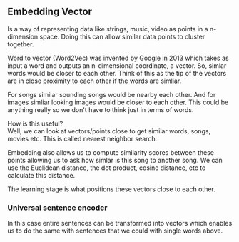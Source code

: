 ## Embedding Vector
Is a way of representing data like strings, music, video as points in a
n-dimension space. Doing this can allow similar data points to cluster together.

Word to vector (Word2Vec) was invented by Google in 2013 which takes as input
a word and outputs an n-dimensional coordinate, a vector. So, simlar words would
be closer to each other. Think of this as the tip of the vectors are in close
proximity to each other if the words are simliar.

For songs similar sounding songs would be nearby each other. And for images
simliar looking images would be closer to each other. This could be anything
really so we don't have to think just in terms of words.

How is this useful?  
Well, we can look at vectors/points close to get similar words, songs, movies
etc. This is called nearest neighbor search.

Embedding also allows us to compute similarity scores between these points
allowing us to ask how simlar is this song to another song. We can use the
Euclidean distance, the dot product, cosine distance, etc to calculate this
distance.

The learning stage is what positions these vectors close to each other.

### Universal sentence encoder
In this case entire sentences can be transformed into vectors which enables us
to do the same with sentences that we could with single words above.

